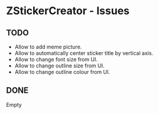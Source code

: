# ZStickerCreator - Issues

## TODO

- Allow to add meme picture.
- Allow to automatically center sticker title by vertical axis.
- Allow to change font size from UI.
- Allow to change outline size from UI.
- Allow to change outline colour from UI.

## DONE

Empty
